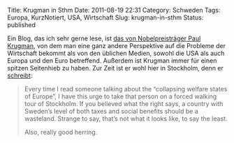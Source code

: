 Title: Krugman in Sthm
Date: 2011-08-19 22:31
Category: Schweden
Tags: Europa, KurzNotiert, USA, Wirtschaft
Slug: krugman-in-sthm
Status: published

Ein Blog, das ich sehr gerne lese, ist [das von Nobelpreisträger Paul
Krugman](http://krugman.blogs.nytimes.com/), von dem man eine ganz
andere Perspektive auf die Probleme der Wirtschaft bekommt als von den
üblichen Medien, sowohl die USA als auch Europa und den Euro betreffend.
Außerdem ist Krugman immer für einen spitzen Seitenhieb zu haben. Zur
Zeit ist er wohl hier in Stockholm, denn er
[schreibt](http://krugman.blogs.nytimes.com/2011/08/19/socialist-hellhole-blogging/?gwh=68AE38C1B50E0F459A06616EC8E1E57E):

> Every time I read someone talking about the “collapsing welfare states
> of Europe”, I have this urge to take that person on a forced walking
> tour of Stockholm. If you believed what the right says, a country with
> Sweden’s level of both taxes and social benefits should be a
> wasteland. Strange to say, that’s not what it looks like, to say the
> least.
>
> </p>
> Also, really good herring.

